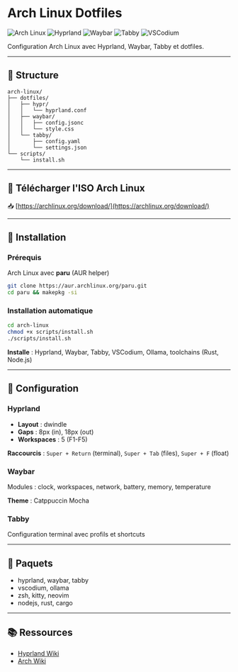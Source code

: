 # Arch Linux Dotfiles

![Arch Linux](https://img.shields.io/badge/Arch%20Linux-1793D1?logo=archlinux&logoColor=white)
![Hyprland](https://img.shields.io/badge/Hyprland-44586a?logo=hyprland&logoColor=white)
![Waybar](https://img.shields.io/badge/Waybar-1a1b1e?logo=waybar&logoColor=white)
![Tabby](https://img.shields.io/badge/Tabby-FCD535?logo=tabby&logoColor=black)
![VSCodium](https://img.shields.io/badge/VSCodium-0078D4?logo=vscode&logoColor=white)

Configuration Arch Linux avec Hyprland, Waybar, Tabby et dotfiles.

---

## 📁 Structure

```
arch-linux/
├── dotfiles/
│   ├── hypr/
│   │   └── hyprland.conf
│   ├── waybar/
│   │   ├── config.jsonc
│   │   └── style.css
│   └── tabby/
│       ├── config.yaml
│       └── settings.json
└── scripts/
    └── install.sh
```

---

## 🔗 Télécharger l'ISO Arch Linux

📥 [https://archlinux.org/download/](https://archlinux.org/download/)

---

## 🚀 Installation

### Prérequis

Arch Linux avec **paru** (AUR helper)

```bash
git clone https://aur.archlinux.org/paru.git
cd paru && makepkg -si
```

### Installation automatique

```bash
cd arch-linux
chmod +x scripts/install.sh
./scripts/install.sh
```

**Installe** : Hyprland, Waybar, Tabby, VSCodium, Ollama, toolchains (Rust, Node.js)

---

## 🎨 Configuration

### Hyprland

- **Layout** : dwindle
- **Gaps** : 8px (in), 18px (out)
- **Workspaces** : 5 (F1-F5)

**Raccourcis** : `Super + Return` (terminal), `Super + Tab` (files), `Super + F` (float)

### Waybar

Modules : clock, workspaces, network, battery, memory, temperature

**Theme** : Catppuccin Mocha

### Tabby

Configuration terminal avec profils et shortcuts

---

## 🔧 Paquets

- hyprland, waybar, tabby
- vscodium, ollama
- zsh, kitty, neovim
- nodejs, rust, cargo

---

## 📚 Ressources

- [Hyprland Wiki](https://wiki.hyprland.org/)
- [Arch Wiki](https://wiki.archlinux.org/)
